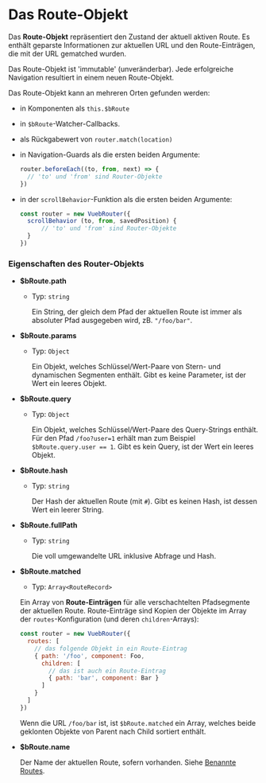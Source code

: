 # Das Route-Objekt

Das **Route-Objekt** repräsentiert den Zustand der aktuell aktiven Route. Es enthält geparste Informationen zur aktuellen URL und den Route-Einträgen, die mit der URL gematched wurden.

Das Route-Objekt ist 'immutable' (unveränderbar). Jede erfolgreiche Navigation resultiert in einem neuen Route-Objekt.

Das Route-Objekt kann an mehreren Orten gefunden werden:

- in Komponenten als `this.$bRoute`

- in `$bRoute`-Watcher-Callbacks.

- als Rückgabewert von `router.match(location)`

- in Navigation-Guards als die ersten beiden Argumente:

  ``` js
  router.beforeEach((to, from, next) => {
    // 'to' und 'from' sind Router-Objekte
  })
  ```

- in der `scrollBehavior`-Funktion als die ersten beiden Argumente:

  ``` js
  const router = new VuebRouter({
    scrollBehavior (to, from, savedPosition) {
        // 'to' und 'from' sind Router-Objekte
    }
  })
  ```

### Eigenschaften des Router-Objekts

- **$bRoute.path**

  - Typ: `string`

    Ein String, der gleich dem Pfad der aktuellen Route ist immer als absoluter Pfad ausgegeben wird, zB. `"/foo/bar"`.

- **$bRoute.params**

  - Typ: `Object`

    Ein Objekt, welches Schlüssel/Wert-Paare von Stern- und dynamischen Segmenten enthält. Gibt es keine Parameter, ist der Wert ein leeres Objekt.

- **$bRoute.query**

  - Typ: `Object`

    Ein Objekt, welches Schlüssel/Wert-Paare des Query-Strings enthält. Für den Pfad `/foo?user=1` erhält man zum Beispiel `$bRoute.query.user == 1`. Gibt es kein Query, ist der Wert ein leeres Objekt.

- **$bRoute.hash**

  - Typ: `string`

    Der Hash der aktuellen Route (mit `#`). Gibt es keinen Hash, ist dessen Wert ein leerer String.

- **$bRoute.fullPath**

  - Typ: `string`

    Die voll umgewandelte URL inklusive Abfrage und Hash.

- **$bRoute.matched**

  - Typ: `Array<RouteRecord>`

  Ein Array von **Route-Einträgen** für alle verschachtelten Pfadsegmente der aktuellen Route. Route-Einträge sind Kopien der Objekte im Array der `routes`-Konfiguration (und deren `children`-Arrays):

  ``` js
  const router = new VuebRouter({
    routes: [
      // das folgende Objekt in ein Route-Eintrag
      { path: '/foo', component: Foo,
        children: [
          // das ist auch ein Route-Eintrag
          { path: 'bar', component: Bar }
        ]
      }
    ]
  })
  ```

  Wenn die URL `/foo/bar` ist, ist `$bRoute.matched` ein Array, welches beide geklonten Objekte von Parent nach Child sortiert enthält.

- **$bRoute.name**

  Der Name der aktuellen Route, sofern vorhanden. Siehe [Benannte Routes](../essentials/named-routes.md).
